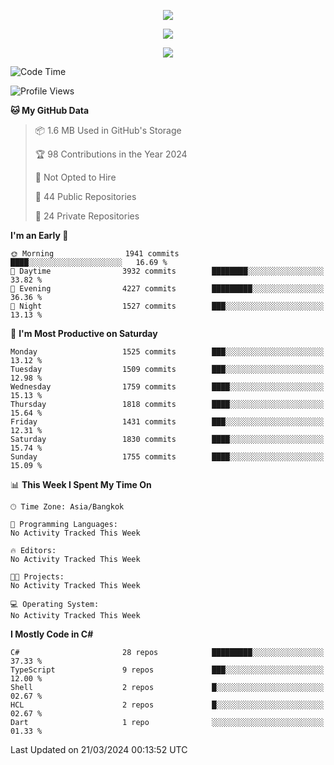 <p align="center">
  <a href="say-hi.gif"> 
    <img align="center" src="say-hi.gif"/>
  </a>
</p>
<p align="center">
  <a href="https://github.com/htthinh1999">
    <img align="center" src="https://github-readme-stats-kappa-pink.vercel.app/api?username=htthinh1999&show_icons=true&count_private=true&theme=dracula"/>
  </a>
</p>
<p align="center">
  <a href="https://github.com/htthinh1999">
    <img src="https://github-readme-stats-kappa-pink.vercel.app/api/top-langs/?username=htthinh1999&layout=compact&langs_count=6&count_private=true&hide=tsql,hlsl,glsl,shaderlab&theme=dracula"/>
  </a>
</p>

<!--START_SECTION:waka-->
![Code Time](http://img.shields.io/badge/Code%20Time-0%20secs-blue)

![Profile Views](http://img.shields.io/badge/Profile%20Views-0-blue)

**🐱 My GitHub Data** 

> 📦 1.6 MB Used in GitHub's Storage 
 > 
> 🏆 98 Contributions in the Year 2024
 > 
> 🚫 Not Opted to Hire
 > 
> 📜 44 Public Repositories 
 > 
> 🔑 24 Private Repositories 
 > 
**I'm an Early 🐤** 

```text
🌞 Morning                1941 commits        ████░░░░░░░░░░░░░░░░░░░░░   16.69 % 
🌆 Daytime                3932 commits        ████████░░░░░░░░░░░░░░░░░   33.82 % 
🌃 Evening                4227 commits        █████████░░░░░░░░░░░░░░░░   36.36 % 
🌙 Night                  1527 commits        ███░░░░░░░░░░░░░░░░░░░░░░   13.13 % 
```
📅 **I'm Most Productive on Saturday** 

```text
Monday                   1525 commits        ███░░░░░░░░░░░░░░░░░░░░░░   13.12 % 
Tuesday                  1509 commits        ███░░░░░░░░░░░░░░░░░░░░░░   12.98 % 
Wednesday                1759 commits        ████░░░░░░░░░░░░░░░░░░░░░   15.13 % 
Thursday                 1818 commits        ████░░░░░░░░░░░░░░░░░░░░░   15.64 % 
Friday                   1431 commits        ███░░░░░░░░░░░░░░░░░░░░░░   12.31 % 
Saturday                 1830 commits        ████░░░░░░░░░░░░░░░░░░░░░   15.74 % 
Sunday                   1755 commits        ████░░░░░░░░░░░░░░░░░░░░░   15.09 % 
```


📊 **This Week I Spent My Time On** 

```text
🕑︎ Time Zone: Asia/Bangkok

💬 Programming Languages: 
No Activity Tracked This Week

🔥 Editors: 
No Activity Tracked This Week

🐱‍💻 Projects: 
No Activity Tracked This Week

💻 Operating System: 
No Activity Tracked This Week
```

**I Mostly Code in C#** 

```text
C#                       28 repos            █████████░░░░░░░░░░░░░░░░   37.33 % 
TypeScript               9 repos             ███░░░░░░░░░░░░░░░░░░░░░░   12.00 % 
Shell                    2 repos             █░░░░░░░░░░░░░░░░░░░░░░░░   02.67 % 
HCL                      2 repos             █░░░░░░░░░░░░░░░░░░░░░░░░   02.67 % 
Dart                     1 repo              ░░░░░░░░░░░░░░░░░░░░░░░░░   01.33 % 
```




 Last Updated on 21/03/2024 00:13:52 UTC
<!--END_SECTION:waka-->

